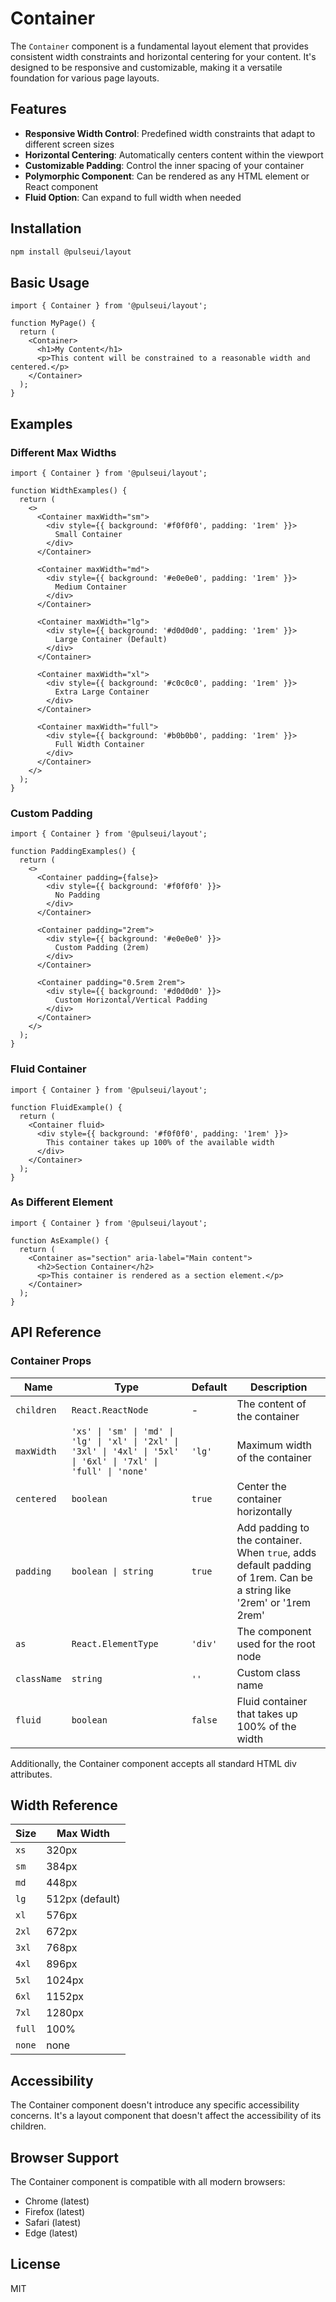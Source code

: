 # Container

The `Container` component is a fundamental layout element that provides consistent width constraints and horizontal centering for your content. It's designed to be responsive and customizable, making it a versatile foundation for various page layouts.

## Features

- **Responsive Width Control**: Predefined width constraints that adapt to different screen sizes
- **Horizontal Centering**: Automatically centers content within the viewport
- **Customizable Padding**: Control the inner spacing of your container
- **Polymorphic Component**: Can be rendered as any HTML element or React component
- **Fluid Option**: Can expand to full width when needed

## Installation

```bash
npm install @pulseui/layout
```

## Basic Usage

```tsx
import { Container } from '@pulseui/layout';

function MyPage() {
  return (
    <Container>
      <h1>My Content</h1>
      <p>This content will be constrained to a reasonable width and centered.</p>
    </Container>
  );
}
```

## Examples

### Different Max Widths

```tsx
import { Container } from '@pulseui/layout';

function WidthExamples() {
  return (
    <>
      <Container maxWidth="sm">
        <div style={{ background: '#f0f0f0', padding: '1rem' }}>
          Small Container
        </div>
      </Container>
      
      <Container maxWidth="md">
        <div style={{ background: '#e0e0e0', padding: '1rem' }}>
          Medium Container
        </div>
      </Container>
      
      <Container maxWidth="lg">
        <div style={{ background: '#d0d0d0', padding: '1rem' }}>
          Large Container (Default)
        </div>
      </Container>
      
      <Container maxWidth="xl">
        <div style={{ background: '#c0c0c0', padding: '1rem' }}>
          Extra Large Container
        </div>
      </Container>
      
      <Container maxWidth="full">
        <div style={{ background: '#b0b0b0', padding: '1rem' }}>
          Full Width Container
        </div>
      </Container>
    </>
  );
}
```

### Custom Padding

```tsx
import { Container } from '@pulseui/layout';

function PaddingExamples() {
  return (
    <>
      <Container padding={false}>
        <div style={{ background: '#f0f0f0' }}>
          No Padding
        </div>
      </Container>
      
      <Container padding="2rem">
        <div style={{ background: '#e0e0e0' }}>
          Custom Padding (2rem)
        </div>
      </Container>
      
      <Container padding="0.5rem 2rem">
        <div style={{ background: '#d0d0d0' }}>
          Custom Horizontal/Vertical Padding
        </div>
      </Container>
    </>
  );
}
```

### Fluid Container

```tsx
import { Container } from '@pulseui/layout';

function FluidExample() {
  return (
    <Container fluid>
      <div style={{ background: '#f0f0f0', padding: '1rem' }}>
        This container takes up 100% of the available width
      </div>
    </Container>
  );
}
```

### As Different Element

```tsx
import { Container } from '@pulseui/layout';

function AsExample() {
  return (
    <Container as="section" aria-label="Main content">
      <h2>Section Container</h2>
      <p>This container is rendered as a section element.</p>
    </Container>
  );
}
```

## API Reference

### Container Props

| Name | Type | Default | Description |
|------|------|---------|-------------|
| `children` | `React.ReactNode` | - | The content of the container |
| `maxWidth` | `'xs' \| 'sm' \| 'md' \| 'lg' \| 'xl' \| '2xl' \| '3xl' \| '4xl' \| '5xl' \| '6xl' \| '7xl' \| 'full' \| 'none'` | `'lg'` | Maximum width of the container |
| `centered` | `boolean` | `true` | Center the container horizontally |
| `padding` | `boolean \| string` | `true` | Add padding to the container. When `true`, adds default padding of 1rem. Can be a string like '2rem' or '1rem 2rem' |
| `as` | `React.ElementType` | `'div'` | The component used for the root node |
| `className` | `string` | `''` | Custom class name |
| `fluid` | `boolean` | `false` | Fluid container that takes up 100% of the width |

Additionally, the Container component accepts all standard HTML div attributes.

## Width Reference

| Size | Max Width |
|------|-----------|
| `xs` | 320px |
| `sm` | 384px |
| `md` | 448px |
| `lg` | 512px (default) |
| `xl` | 576px |
| `2xl` | 672px |
| `3xl` | 768px |
| `4xl` | 896px |
| `5xl` | 1024px |
| `6xl` | 1152px |
| `7xl` | 1280px |
| `full` | 100% |
| `none` | none |

## Accessibility

The Container component doesn't introduce any specific accessibility concerns. It's a layout component that doesn't affect the accessibility of its children.

## Browser Support

The Container component is compatible with all modern browsers:

- Chrome (latest)
- Firefox (latest)
- Safari (latest)
- Edge (latest)

## License

MIT
